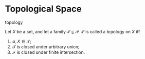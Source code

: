 # Topological Space

<div class="definition">

  <summary>topology</summary>

  Let $X$ be a set, and let a family $\mathcal T \subseteq \mathcal P$. $\mathcal T$ is called a topology on $X$ iff

  1. $\emptyset, X \in \mathcal T$;
  2. $\mathcal T$ is closed under arbitrary union;
  3. $\mathcal T$ is closed under finite intersection.

</div>
